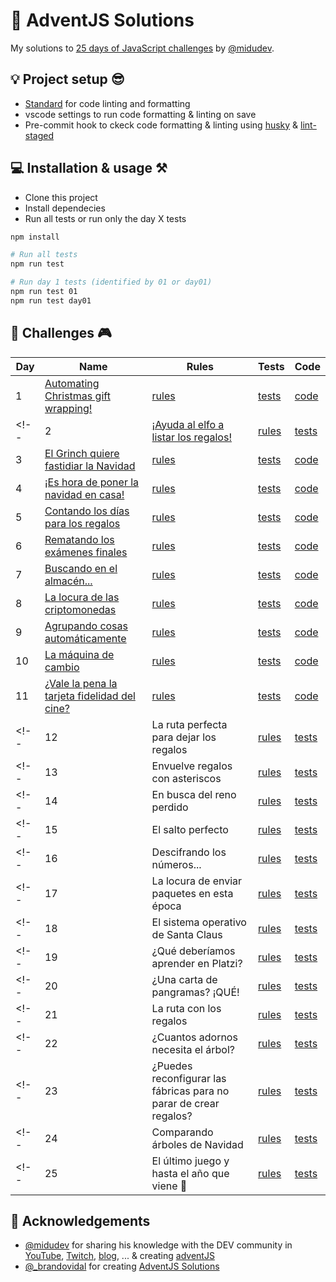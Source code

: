 # 🎅 AdventJS Solutions

My solutions to [25 days of JavaScript challenges](https://adventjs.dev/) by [@midudev](https://twitter.com/midudev).

## 💡 Project setup 😎

- [Standard](https://standardjs.com/) for code linting and formatting
- vscode settings to run code formatting & linting on save
- Pre-commit hook to ckeck code formatting & linting using [husky](https://typicode.github.io/husky/) & [lint-staged](https://github.com/okonet/lint-staged)

## 💻️ Installation & usage ⚒️

- Clone this project
- Install dependecies
- Run all tests or run only the day X tests

```bash
npm install

# Run all tests
npm run test

# Run day 1 tests (identified by 01 or day01)
npm run test 01
npm run test day01
```

## 🚀 Challenges 🎮

| Day | Name                                                                               | Rules                                       | Tests                              | Code                         |
| --- | ---------------------------------------------------------------------------------- | ------------------------------------------- | ---------------------------------- | ---------------------------- |
| 1   | [Automating Christmas gift wrapping!](./src/day01/README.md)                       | [rules](https://adventjs.dev/challenges/2022//1) | [tests](./src/day01/index.test.js) | [code](./src/day01/index.js) |
<!-- | 2   | [¡Ayuda al elfo a listar los regalos!](./src/day02/README.md)                      | [rules](https://adventjs.dev/challenges/2022/02) | [tests](./src/day02/index.test.js) | [code](./src/day02/index.js) |
| 3   | [El Grinch quiere fastidiar la Navidad](./src/day03/README.md)                     | [rules](https://adventjs.dev/challenges/2022/03) | [tests](./src/day03/index.test.js) | [code](./src/day03/index.js) |
| 4   | [¡Es hora de poner la navidad en casa!](./src/day04/README.md)                     | [rules](https://adventjs.dev/challenges/2022/04) | [tests](./src/day04/index.test.js) | [code](./src/day04/index.js) |
| 5   | [Contando los días para los regalos](./src/day05/README.md)                        | [rules](https://adventjs.dev/challenges/2022/05) | [tests](./src/day05/index.test.js) | [code](./src/day05/index.js) |
| 6   | [Rematando los exámenes finales](./src/day06/README.md)                            | [rules](https://adventjs.dev/challenges/2022/06) | [tests](./src/day06/index.test.js) | [code](./src/day06/index.js) |
| 7   | [Buscando en el almacén...](./src/day07/README.md)                                 | [rules](https://adventjs.dev/challenges/2022/07) | [tests](./src/day07/index.test.js) | [code](./src/day07/index.js) |
| 8   | [La locura de las criptomonedas](./src/day08/README.md)                            | [rules](https://adventjs.dev/challenges/2022/08) | [tests](./src/day08/index.test.js) | [code](./src/day08/index.js) |
| 9   | [Agrupando cosas automáticamente](./src/day09/README.md)                           | [rules](https://adventjs.dev/challenges/2022/09) | [tests](./src/day09/index.test.js) | [code](./src/day09/index.js) |
| 10  | [La máquina de cambio](./src/day10/README.md)                                      | [rules](https://adventjs.dev/challenges/2022/10) | [tests](./src/day10/index.test.js) | [code](./src/day10/index.js) |
| 11  | [¿Vale la pena la tarjeta fidelidad del cine?](./src/day10/README.md)              | [rules](https://adventjs.dev/challenges/2022/11) | [tests](./src/day11/index.test.js) | [code](./src/day11/index.js) | -->
<!-- | 12  | La ruta perfecta para dejar los regalos                           | [rules](https://adventjs.dev/challenges/2022/12) | [tests](./src/day12/index.test.js) | [code](./src/day12/index.js) | -->
<!-- | 13  | Envuelve regalos con asteriscos                                   | [rules](https://adventjs.dev/challenges/2022/13) | [tests](./src/day13/index.test.js) | [code](./src/day13/index.js) | -->
<!-- | 14  | En busca del reno perdido                                         | [rules](https://adventjs.dev/challenges/2022/14) | [tests](./src/day14/index.test.js) | [code](./src/day14/index.js) | -->
<!-- | 15  | El salto perfecto                                                 | [rules](https://adventjs.dev/challenges/2022/15) | [tests](./src/day15/index.test.js) | [code](./src/day15/index.js) | -->
<!-- | 16  | Descifrando los números...                                        | [rules](https://adventjs.dev/challenges/2022/16) | [tests](./src/day16/index.test.js) | [code](./src/day16/index.js) | -->
<!-- | 17  | La locura de enviar paquetes en esta época                        | [rules](https://adventjs.dev/challenges/2022/17) | [tests](./src/day17/index.test.js) | [code](./src/day17/index.js) | -->
<!-- | 18  | El sistema operativo de Santa Claus                               | [rules](https://adventjs.dev/challenges/2022/18) | [tests](./src/day18/index.test.js) | [code](./src/day18/index.js) | -->
<!-- | 19  | ¿Qué deberíamos aprender en Platzi?                               | [rules](https://adventjs.dev/challenges/2022/19) | [tests](./src/day19/index.test.js) | [code](./src/day19/index.js) | -->
<!-- | 20  | ¿Una carta de pangramas? ¡QUÉ!                                    | [rules](https://adventjs.dev/challenges/2022/20) | [tests](./src/day20/index.test.js) | [code](./src/day20/index.js) | -->
<!-- | 21  | La ruta con los regalos                                           | [rules](https://adventjs.dev/challenges/2022/21) | [tests](./src/day21/index.test.js) | [code](./src/day21/index.js) | -->
<!-- | 22  | ¿Cuantos adornos necesita el árbol?                               | [rules](https://adventjs.dev/challenges/2022/22) | [tests](./src/day22/index.test.js) | [code](./src/day22/index.js) | -->
<!-- | 23  | ¿Puedes reconfigurar las fábricas para no parar de crear regalos? | [rules](https://adventjs.dev/challenges/2022/23) | [tests](./src/day23/index.test.js) | [code](./src/day23/index.js) | -->
<!-- | 24  | Comparando árboles de Navidad                                     | [rules](https://adventjs.dev/challenges/2022/24) | [tests](./src/day24/index.test.js) | [code](./src/day24/index.js) | -->
<!-- | 25  | El último juego y hasta el año que viene 👋                       | [rules](https://adventjs.dev/challenges/2022/25) | [tests](./src/day25/index.test.js) | [code](./src/day25/index.js) | -->


## 💯 Acknowledgements

- [@midudev](https://twitter.com/midudev) for sharing his knowledge with the DEV community in [YouTube](https://midu.tube/), [Twitch](https://midu.live/), [blog](https://midu.dev/), ... & creating [adventJS](https://adventjs.dev/)
- [@\_brandovidal](https://twitter.com/_brandovidal) for creating [AdventJS Solutions](https://github.com/brandovidal/adventjs)
